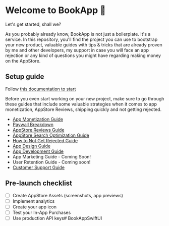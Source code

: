 # Welcome to BookApp 👋

Let's get started, shall we? 

As you probably already know, BookApp is not just a boilerplate. It's a service. In this repository, you'll find the project you can use to bootstrap your new product, valuable guides with tips & tricks that are already proven by me and other developers, my support in case you will face an app rejection or any kind of questions you might have regarding making money on the AppStore.

## Setup guide
Follow [this documentation to start](https://www.swiftsail.dev/docs/getting-started/introduction) 

Before you even start working on your new project, make sure to go through these guides that include some valuable strategies when it comes to app monetization, AppStore Reviews, shipping quickly and not getting rejected.
- [App Monetization Guide](Guides/monetization.md)
- [Paywall Breakdown](Guides/paywall.md)
- [AppStore Reviews Guide](Guides/reviews.md)
- [AppStore Search Optimization Guide](Guides/aso.md)
- [How to Not Get Rejected Guide](Guides/rejections.md)
- [App Design Guide](Guides/design.md)
- [App Development Guide](Guides/development.md)
- App Marketing Guide - Coming Soon!
- User Retention Guide - Coming soon!
- [Customer Support Guide](Guides/customer-support.md)

## Pre-launch checklist
- [ ] Create AppStore Assets (screenshots, app previews)
- [ ] Implement analytics
- [ ] Create your app icon
- [ ] Test your In-App Purchases
- [ ] Use production API keys# BookAppSwiftUI
